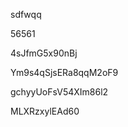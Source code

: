 sdfwqq
















56561








4sJfmG5x90nBj




Ym9s4qSjsERa8qqM2oF9


gchyyUoFsV54XIm86l2

MLXRzxylEAd60
